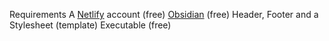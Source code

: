 
Requirements
	A [Netlify](netlify.com) account (free)
	[Obsidian](https://obsidian.md/) (free)
	Header, Footer and a Stylesheet (template)
	Executable (free) 